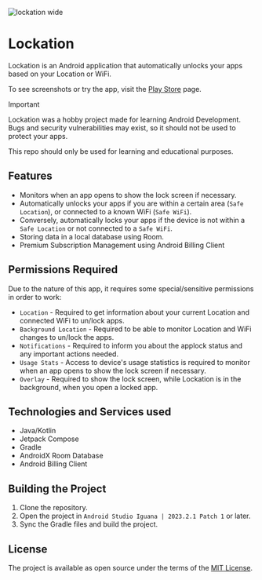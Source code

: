 
![lockation wide](https://github.com/HusnainTaj/Lockation-Personal/assets/85726252/54a4523c-2fe5-4935-a4b4-c50055dfa7d8)

# Lockation
Lockation is an Android application that automatically unlocks your apps based on your Location or WiFi.

To see screenshots or try the app, visit the [Play Store](https://play.google.com/store/apps/details?id=com.taj.lockation) page.

> [!important]
> Lockation was a hobby project made for learning Android Development. Bugs and security vulnerabilities may exist, so it should not be used to protect your apps.
> 
> This repo should only be used for learning and educational purposes.

## Features
- Monitors when an app opens to show the lock screen if necessary.
- Automatically unlocks your apps if you are within a certain area (`Safe Location`), or connected to a known WiFi (`Safe WiFi`).
- Conversely, automatically locks your apps if the device is not within a `Safe Location` or not connected to a `Safe WiFi`.
- Storing data in a local database using Room.
- Premium Subscription Management using Android Billing Client

## Permissions Required
Due to the nature of this app, it requires some special/sensitive permissions in order to work:

- `Location` - Required to get information about your current Location and connected WiFi to un/lock apps.
- `Background Location` - Required to be able to monitor Location and WiFi changes to un/lock the apps.
- `Notifications` - Required to inform you about the applock status and any important actions needed.
- `Usage Stats` - Access to device's usage statistics is required to monitor when an app opens to show the lock screen if necessary.
- `Overlay` - Required to show the lock screen, while Lockation is in the background, when you open a locked app.

## Technologies and Services used
- Java/Kotlin
- Jetpack Compose
- Gradle
- AndroidX Room Database
- Android Billing Client

## Building the Project
1. Clone the repository.
2. Open the project in `Android Studio Iguana | 2023.2.1 Patch 1` or later.
3. Sync the Gradle files and build the project.

## License

The project is available as open source under the terms of the [MIT License](http://opensource.org/licenses/MIT).
